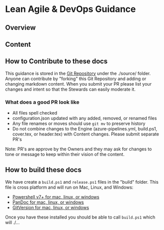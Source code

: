 # Lean Agile & DevOps Guidance



## Overview



## Content



## How to Contribute to these docs

This guidance is stored in the [Git Repository](https://github.com/nkdAgility/lean-agile-devops-content) under the ./source/ folder. Anyone can contribute by "forking" this Git Repository and adding or changing markdown content. When you submit your PR please list your changes and intent so that the Stewards can easily moderate it.

### What does a good PR look like

- All files spell checked
- configuration.json updated with any added, removed, or renamed files
- Any file renames or moves should use `git mv` to preserve history
- Do not combine changes to the Engine (azure-pipelines.yml, build.ps1, cover.tex, or header.tex) with Content changes. Please submit separate PR's

Note: PR's are approve by the Owners and they may ask for changes to tone or message to keep within their vision of the content.

## How to build these docs

We have create a `build.ps1` and `release.ps1` files in the "build" folder. This file is cross platform and will run on Mac, Linux, and Windows:

- [Powershell v7+ for mac, linux, or windows](https://docs.microsoft.com/en-us/powershell/scripting/install/installing-powershell)
- [PanDoc for mac, linux, or windows](https://pandoc.org/installing.html)
- [GitVersion for mac, linux, or windows](https://gitversion.net/docs/usage/cli/installation)

Once you have these installed you should be able to call `build.ps1` which will ./...